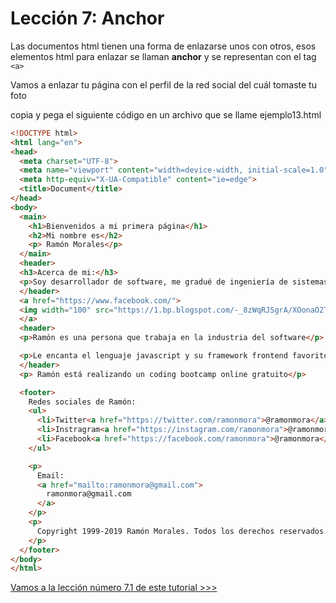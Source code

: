 # Lección 7: Anchor 


Las documentos html tienen una forma de enlazarse unos con otros, esos elementos html para enlazar se llaman **anchor** y se representan con el tag `<a>`

Vamos a enlazar tu página con el perfil de la red social del cuál tomaste tu foto

copia y pega el siguiente código en un archivo que se llame ejemplo13.html
```html
<!DOCTYPE html>
<html lang="en">
<head>
  <meta charset="UTF-8">
  <meta name="viewport" content="width=device-width, initial-scale=1.0">
  <meta http-equiv="X-UA-Compatible" content="ie=edge">
  <title>Document</title>
</head>
<body>
  <main>
    <h1>Bienvenidos a mi primera página</h1>
    <h2>Mi nombre es</h2>
    <p> Ramón Morales</p>
  </main>
  <header>
  <h3>Acerca de mi:</h3>
  <p>Soy desarrollador de software, me gradué de ingeniería de sistemas hace algunos años, llevo trabajando como desarrollador desde el 2006, pero la primera vez que hice código, fue en 1999 cuando estaba en octavo grado, es decir hace 20 años que programo</p>
  </header>
  <a href="https://www.facebook.com/">
  <img width="100" src="https://1.bp.blogspot.com/-_8zWqRJSgrA/XOonaO2T5tI/AAAAAAAAQ9c/E9-kwtsavc4EFYA2uycyU_Y5KNQIox8LACLcBGAs/s200/yzGVZJ4H.jpg">
  </a>
  <header>
  <p>Ramón es una persona que trabaja en la industria del software</p>

  <p>Le encanta el lenguaje javascript y su framework frontend favorito es vueJS</p>
  </header>
  <p> Ramón está realizando un coding bootcamp online gratuito</p>

  <footer>
    Redes sociales de Ramón:
    <ul>
      <li>Twitter<a href="https://twitter.com/ramonmora">@ramonmora</a></li>
      <li>Instragram<a href="https://instagram.com/ramonmora">@ramonmora</a></li>
      <li>Facebook<a href="https://facebook.com/ramonmora">@ramonmora</a></li>
    </ul>

    <p>
      Email:
      <a href="mailto:ramonmora@gmail.com">
        ramonmora@gmail.com
      </a>
    </p>
    <p>
      Copyright 1999-2019 Ramón Morales. Todos los derechos reservados.
    </p>
  </footer>
</body>
</html>
```

[Vamos a la lección número 7.1 de este tutorial >>>](../07-1%20Etiqueta%20--a--%20anchor%20-%20enlaces%20a%20otros%20documentos%20web/Readme.md)